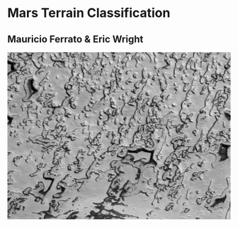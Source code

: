 # Mars Terrain Classification
## Mauricio Ferrato & Eric Wright


![Image1](https://github.com/mferrato/CISC489-Project-Machine-Learning/blob/master/dataset/poster_images/swiss1.png)
